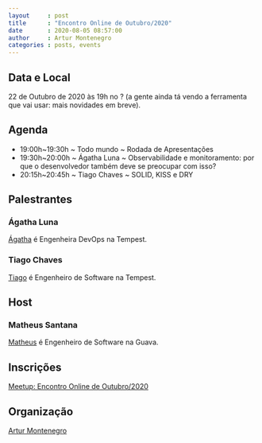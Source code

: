 ```yaml
---
layout     : post
title      : "Encontro Online de Outubro/2020"
date       : 2020-08-05 08:57:00
author     : Artur Montenegro
categories : posts, events
---
```


## Data e Local

22 de Outubro de 2020 às 19h no ? (a gente ainda tá vendo a ferramenta que vai usar: mais novidades em breve).

## Agenda

- 19:00h~19:30h ~ Todo mundo ~ Rodada de Apresentações
- 19:30h~20:00h ~ Ágatha Luna ~ Observabilidade e monitoramento: por que o desenvolvedor também deve se preocupar com isso?
- 20:15h~20:45h ~ Tiago Chaves ~ SOLID, KISS e DRY

## Palestrantes

### Ágatha Luna

[Ágatha](https://www.linkedin.com/in/%C3%A1gatha-luna-301244155/) é Engenheira DevOps na Tempest.

### Tiago Chaves

[Tiago](https://www.linkedin.com/in/tiago-toledo-da-costa-chaves-0553892a/) é Engenheiro de Software na Tempest.

## Host

### Matheus Santana

[Matheus](https://www.linkedin.com/in/matheus-santana-78b5a31b/) é Engenheiro de Software na Guava.

## Inscrições

[Meetup: Encontro Online de Outubro/2020](https://www.meetup.com/Frevo-on-Rails/events/273821083)

## Organização

[Artur Montenegro](https://www.linkedin.com/in/arturmontenegro/)